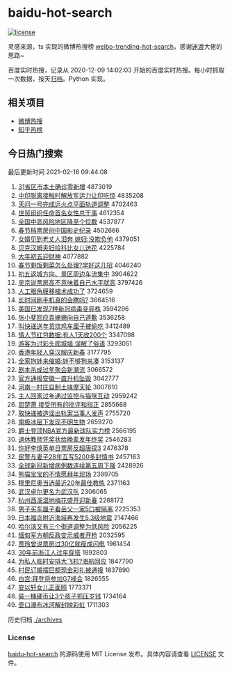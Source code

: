 # baidu-hot-search

[![license](https://img.shields.io/github/license/Arrackisarookie/baidu-hot-search)](https://github.com/Arrackisarookie/baidu-hot-search/blob/master/LICENSE)

灵感来源，ts 实现的微博热搜榜 [weibo-trending-hot-search](https://github.com/justjavac/weibo-trending-hot-search)，感谢[迷渡](https://github.com/justjavac)大佬的思路~

百度实时热搜，记录从 2020-12-09 14:02:03 开始的百度实时热搜。每小时抓取一次数据，按天[归档](./archives)。Python 实现。

## 相关项目
+ [微博热搜](https://github.com/Arrackisarookie/weibo-hot-search)
+ [知乎热榜](https://github.com/Arrackisarookie/zhihu-top-search)

## 今日热门搜索

<!-- Rank Begin -->

最后更新时间 2021-02-16 09:44:08

1. [31省区市本土确诊零新增](http://www.baidu.com/baidu?cl=3&tn=SE_baiduhomet8_jmjb7mjw&rsv_dl=fyb_top&fr=top1000&wd=31%CA%A1%C7%F8%CA%D0%B1%BE%CD%C1%C8%B7%D5%EF%C1%E3%D0%C2%D4%F6) 4873019
1. [中印脱离接触时解放军运力让印吃惊](http://www.baidu.com/baidu?cl=3&tn=SE_baiduhomet8_jmjb7mjw&rsv_dl=fyb_top&fr=top1000&wd=%D6%D0%D3%A1%CD%D1%C0%EB%BD%D3%B4%A5%CA%B1%BD%E2%B7%C5%BE%FC%D4%CB%C1%A6%C8%C3%D3%A1%B3%D4%BE%AA) 4835208
1. [天问一号完成远火点平面轨道调整](http://www.baidu.com/baidu?cl=3&tn=SE_baiduhomet8_jmjb7mjw&rsv_dl=fyb_top&fr=top1000&wd=%CC%EC%CE%CA%D2%BB%BA%C5%CD%EA%B3%C9%D4%B6%BB%F0%B5%E3%C6%BD%C3%E6%B9%EC%B5%C0%B5%F7%D5%FB) 4702463
1. [世贸组织任命首名女性总干事](http://www.baidu.com/baidu?cl=3&tn=SE_baiduhomet8_jmjb7mjw&rsv_dl=fyb_top&fr=top1000&wd=%CA%C0%C3%B3%D7%E9%D6%AF%C8%CE%C3%FC%CA%D7%C3%FB%C5%AE%D0%D4%D7%DC%B8%C9%CA%C2) 4612354
1. [全国中高风险地区降至个位数](http://www.baidu.com/baidu?cl=3&tn=SE_baiduhomet8_jmjb7mjw&rsv_dl=fyb_top&fr=top1000&wd=%C8%AB%B9%FA%D6%D0%B8%DF%B7%E7%CF%D5%B5%D8%C7%F8%BD%B5%D6%C1%B8%F6%CE%BB%CA%FD) 4537877
1. [春节档票房创中国影史纪录](http://www.baidu.com/baidu?cl=3&tn=SE_baiduhomet8_jmjb7mjw&rsv_dl=fyb_top&fr=top1000&wd=%B4%BA%BD%DA%B5%B5%C6%B1%B7%BF%B4%B4%D6%D0%B9%FA%D3%B0%CA%B7%BC%CD%C2%BC) 4502666
1. [女婿见到老丈人泪奔 媳妇:没欺负他](http://www.baidu.com/baidu?cl=3&tn=SE_baiduhomet8_jmjb7mjw&rsv_dl=fyb_top&fr=top1000&wd=%C5%AE%D0%F6%BC%FB%B5%BD%C0%CF%D5%C9%C8%CB%C0%E1%B1%BC%20%CF%B1%B8%BE%3A%C3%BB%C6%DB%B8%BA%CB%FB) 4379051
1. [贝克汉姆夫妇给科比女儿送花](http://www.baidu.com/baidu?cl=3&tn=SE_baiduhomet8_jmjb7mjw&rsv_dl=fyb_top&fr=top1000&wd=%B1%B4%BF%CB%BA%BA%C4%B7%B7%F2%B8%BE%B8%F8%BF%C6%B1%C8%C5%AE%B6%F9%CB%CD%BB%A8) 4225784
1. [大年初五迎财神](http://www.baidu.com/baidu?cl=3&tn=SE_baiduhomet8_jmjb7mjw&rsv_dl=fyb_top&fr=top1000&wd=%B4%F3%C4%EA%B3%F5%CE%E5%D3%AD%B2%C6%C9%F1) 4077882
1. [春节剩饭剩菜怎么处理?学好这几招](http://www.baidu.com/baidu?cl=3&tn=SE_baiduhomet8_jmjb7mjw&rsv_dl=fyb_top&fr=top1000&wd=%B4%BA%BD%DA%CA%A3%B7%B9%CA%A3%B2%CB%D4%F5%C3%B4%B4%A6%C0%ED%3F%D1%A7%BA%C3%D5%E2%BC%B8%D5%D0) 4046240
1. [初五返城方向、景区周边车流集中](http://www.baidu.com/baidu?cl=3&tn=SE_baiduhomet8_jmjb7mjw&rsv_dl=fyb_top&fr=top1000&wd=%B3%F5%CE%E5%B7%B5%B3%C7%B7%BD%CF%F2%A1%A2%BE%B0%C7%F8%D6%DC%B1%DF%B3%B5%C1%F7%BC%AF%D6%D0) 3904622
1. [吴京说票房高不意味着自己水平就高](http://www.baidu.com/baidu?cl=3&tn=SE_baiduhomet8_jmjb7mjw&rsv_dl=fyb_top&fr=top1000&wd=%CE%E2%BE%A9%CB%B5%C6%B1%B7%BF%B8%DF%B2%BB%D2%E2%CE%B6%D7%C5%D7%D4%BC%BA%CB%AE%C6%BD%BE%CD%B8%DF) 3797426
1. [人工眼角膜移植术成功了](http://www.baidu.com/baidu?cl=3&tn=SE_baiduhomet8_jmjb7mjw&rsv_dl=fyb_top&fr=top1000&wd=%C8%CB%B9%A4%D1%DB%BD%C7%C4%A4%D2%C6%D6%B2%CA%F5%B3%C9%B9%A6%C1%CB) 3724659
1. [长时间刷手机真的会瞎吗?](http://www.baidu.com/baidu?cl=3&tn=SE_baiduhomet8_jmjb7mjw&rsv_dl=fyb_top&fr=top1000&wd=%B3%A4%CA%B1%BC%E4%CB%A2%CA%D6%BB%FA%D5%E6%B5%C4%BB%E1%CF%B9%C2%F0%3F) 3664516
1. [美国已发现7种新冠病毒变异株](http://www.baidu.com/baidu?cl=3&tn=SE_baiduhomet8_jmjb7mjw&rsv_dl=fyb_top&fr=top1000&wd=%C3%C0%B9%FA%D2%D1%B7%A2%CF%D67%D6%D6%D0%C2%B9%DA%B2%A1%B6%BE%B1%E4%D2%EC%D6%EA) 3594296
1. [张小斐回应袁姗姗向自己道歉](http://www.baidu.com/baidu?cl=3&tn=SE_baiduhomet8_jmjb7mjw&rsv_dl=fyb_top&fr=top1000&wd=%D5%C5%D0%A1%EC%B3%BB%D8%D3%A6%D4%AC%E6%A9%E6%A9%CF%F2%D7%D4%BC%BA%B5%C0%C7%B8) 3536258
1. [叫快递送年货烧鸡车厘子被偷吃](http://www.baidu.com/baidu?cl=3&tn=SE_baiduhomet8_jmjb7mjw&rsv_dl=fyb_top&fr=top1000&wd=%BD%D0%BF%EC%B5%DD%CB%CD%C4%EA%BB%F5%C9%D5%BC%A6%B3%B5%C0%E5%D7%D3%B1%BB%CD%B5%B3%D4) 3412489
1. [情人节红包数据:有人1天收200个](http://www.baidu.com/baidu?cl=3&tn=SE_baiduhomet8_jmjb7mjw&rsv_dl=fyb_top&fr=top1000&wd=%C7%E9%C8%CB%BD%DA%BA%EC%B0%FC%CA%FD%BE%DD%3A%D3%D0%C8%CB1%CC%EC%CA%D5200%B8%F6) 3347098
1. [游客为讨彩头爬城墙:误解了俗语](http://www.baidu.com/baidu?cl=3&tn=SE_baiduhomet8_jmjb7mjw&rsv_dl=fyb_top&fr=top1000&wd=%D3%CE%BF%CD%CE%AA%CC%D6%B2%CA%CD%B7%C5%C0%B3%C7%C7%BD%3A%CE%F3%BD%E2%C1%CB%CB%D7%D3%EF) 3293051
1. [香港年轻人穿汉服庆新春](http://www.baidu.com/baidu?cl=3&tn=SE_baiduhomet8_jmjb7mjw&rsv_dl=fyb_top&fr=top1000&wd=%CF%E3%B8%DB%C4%EA%C7%E1%C8%CB%B4%A9%BA%BA%B7%FE%C7%EC%D0%C2%B4%BA) 3177795
1. [全家抱娃来催婚:娃不够狗来凑](http://www.baidu.com/baidu?cl=3&tn=SE_baiduhomet8_jmjb7mjw&rsv_dl=fyb_top&fr=top1000&wd=%C8%AB%BC%D2%B1%A7%CD%DE%C0%B4%B4%DF%BB%E9%3A%CD%DE%B2%BB%B9%BB%B9%B7%C0%B4%B4%D5) 3153137
1. [剧本杀成过年聚会新潮流](http://www.baidu.com/baidu?cl=3&tn=SE_baiduhomet8_jmjb7mjw&rsv_dl=fyb_top&fr=top1000&wd=%BE%E7%B1%BE%C9%B1%B3%C9%B9%FD%C4%EA%BE%DB%BB%E1%D0%C2%B3%B1%C1%F7) 3066572
1. [官方通报安徽一直升机坠毁](http://www.baidu.com/baidu?cl=3&tn=SE_baiduhomet8_jmjb7mjw&rsv_dl=fyb_top&fr=top1000&wd=%B9%D9%B7%BD%CD%A8%B1%A8%B0%B2%BB%D5%D2%BB%D6%B1%C9%FD%BB%FA%D7%B9%BB%D9) 3042777
1. [河南一村庄自制土味摩天轮](http://www.baidu.com/baidu?cl=3&tn=SE_baiduhomet8_jmjb7mjw&rsv_dl=fyb_top&fr=top1000&wd=%BA%D3%C4%CF%D2%BB%B4%E5%D7%AF%D7%D4%D6%C6%CD%C1%CE%B6%C4%A6%CC%EC%C2%D6) 3007810
1. [主人回家过年通过监控与猫咪互动](http://www.baidu.com/baidu?cl=3&tn=SE_baiduhomet8_jmjb7mjw&rsv_dl=fyb_top&fr=top1000&wd=%D6%F7%C8%CB%BB%D8%BC%D2%B9%FD%C4%EA%CD%A8%B9%FD%BC%E0%BF%D8%D3%EB%C3%A8%DF%E4%BB%A5%B6%AF) 2959242
1. [屈楚萧 接受所有的批评和指正](http://www.baidu.com/baidu?cl=3&tn=SE_baiduhomet8_jmjb7mjw&rsv_dl=fyb_top&fr=top1000&wd=%C7%FC%B3%FE%CF%F4%20%BD%D3%CA%DC%CB%F9%D3%D0%B5%C4%C5%FA%C6%C0%BA%CD%D6%B8%D5%FD) 2855668
1. [取快递被造谣出轨案当事人发声](http://www.baidu.com/baidu?cl=3&tn=SE_baiduhomet8_jmjb7mjw&rsv_dl=fyb_top&fr=top1000&wd=%C8%A1%BF%EC%B5%DD%B1%BB%D4%EC%D2%A5%B3%F6%B9%EC%B0%B8%B5%B1%CA%C2%C8%CB%B7%A2%C9%F9) 2755720
1. [南极冰层下发现不明生物](http://www.baidu.com/baidu?cl=3&tn=SE_baiduhomet8_jmjb7mjw&rsv_dl=fyb_top&fr=top1000&wd=%C4%CF%BC%AB%B1%F9%B2%E3%CF%C2%B7%A2%CF%D6%B2%BB%C3%F7%C9%FA%CE%EF) 2659270
1. [爵士登顶NBA官方最新球队实力榜](http://www.baidu.com/baidu?cl=3&tn=SE_baiduhomet8_jmjb7mjw&rsv_dl=fyb_top&fr=top1000&wd=%BE%F4%CA%BF%B5%C7%B6%A5NBA%B9%D9%B7%BD%D7%EE%D0%C2%C7%F2%B6%D3%CA%B5%C1%A6%B0%F1) 2566195
1. [退休教师凭奖状给晚辈发年终奖](http://www.baidu.com/baidu?cl=3&tn=SE_baiduhomet8_jmjb7mjw&rsv_dl=fyb_top&fr=top1000&wd=%CD%CB%D0%DD%BD%CC%CA%A6%C6%BE%BD%B1%D7%B4%B8%F8%CD%ED%B1%B2%B7%A2%C4%EA%D6%D5%BD%B1) 2546283
1. [你好李焕英单日票房反超唐探3](http://www.baidu.com/baidu?cl=3&tn=SE_baiduhomet8_jmjb7mjw&rsv_dl=fyb_top&fr=top1000&wd=%C4%E3%BA%C3%C0%EE%BB%C0%D3%A2%B5%A5%C8%D5%C6%B1%B7%BF%B7%B4%B3%AC%CC%C6%CC%BD3) 2476378
1. [民警与妻子28年互写5200多封情书](http://www.baidu.com/baidu?cl=3&tn=SE_baiduhomet8_jmjb7mjw&rsv_dl=fyb_top&fr=top1000&wd=%C3%F1%BE%AF%D3%EB%C6%DE%D7%D328%C4%EA%BB%A5%D0%B45200%B6%E0%B7%E2%C7%E9%CA%E9) 2457163
1. [全球新冠新增病例数连续第五周下降](http://www.baidu.com/baidu?cl=3&tn=SE_baiduhomet8_jmjb7mjw&rsv_dl=fyb_top&fr=top1000&wd=%C8%AB%C7%F2%D0%C2%B9%DA%D0%C2%D4%F6%B2%A1%C0%FD%CA%FD%C1%AC%D0%F8%B5%DA%CE%E5%D6%DC%CF%C2%BD%B5) 2428926
1. [熊猫宝宝的不情愿拜年现场](http://www.baidu.com/baidu?cl=3&tn=SE_baiduhomet8_jmjb7mjw&rsv_dl=fyb_top&fr=top1000&wd=%D0%DC%C3%A8%B1%A6%B1%A6%B5%C4%B2%BB%C7%E9%D4%B8%B0%DD%C4%EA%CF%D6%B3%A1) 2389705
1. [穆里尼奥当选最近20年最佳教练](http://www.baidu.com/baidu?cl=3&tn=SE_baiduhomet8_jmjb7mjw&rsv_dl=fyb_top&fr=top1000&wd=%C4%C2%C0%EF%C4%E1%B0%C2%B5%B1%D1%A1%D7%EE%BD%FC20%C4%EA%D7%EE%BC%D1%BD%CC%C1%B7) 2371163
1. [武汉卓尔更名为武汉队](http://www.baidu.com/baidu?cl=3&tn=SE_baiduhomet8_jmjb7mjw&rsv_dl=fyb_top&fr=top1000&wd=%CE%E4%BA%BA%D7%BF%B6%FB%B8%FC%C3%FB%CE%AA%CE%E4%BA%BA%B6%D3) 2306065
1. [杭州西溪湿地梅花盛开迎新春](http://www.baidu.com/baidu?cl=3&tn=SE_baiduhomet8_jmjb7mjw&rsv_dl=fyb_top&fr=top1000&wd=%BA%BC%D6%DD%CE%F7%CF%AA%CA%AA%B5%D8%C3%B7%BB%A8%CA%A2%BF%AA%D3%AD%D0%C2%B4%BA) 2288172
1. [男子买车厘子看岳父一家5口被隔离](http://www.baidu.com/baidu?cl=3&tn=SE_baiduhomet8_jmjb7mjw&rsv_dl=fyb_top&fr=top1000&wd=%C4%D0%D7%D3%C2%F2%B3%B5%C0%E5%D7%D3%BF%B4%D4%C0%B8%B8%D2%BB%BC%D25%BF%DA%B1%BB%B8%F4%C0%EB) 2225353
1. [日本福岛附近海域再发生5.3级地震](http://www.baidu.com/baidu?cl=3&tn=SE_baiduhomet8_jmjb7mjw&rsv_dl=fyb_top&fr=top1000&wd=%C8%D5%B1%BE%B8%A3%B5%BA%B8%BD%BD%FC%BA%A3%D3%F2%D4%D9%B7%A2%C9%FA5.3%BC%B6%B5%D8%D5%F0) 2147466
1. [哈尔滨又有三个街道调整为低风险](http://www.baidu.com/baidu?cl=3&tn=SE_baiduhomet8_jmjb7mjw&rsv_dl=fyb_top&fr=top1000&wd=%B9%FE%B6%FB%B1%F5%D3%D6%D3%D0%C8%FD%B8%F6%BD%D6%B5%C0%B5%F7%D5%FB%CE%AA%B5%CD%B7%E7%CF%D5) 2056225
1. [缅甸军方朝反政变示威者开枪](http://www.baidu.com/baidu?cl=3&tn=SE_baiduhomet8_jmjb7mjw&rsv_dl=fyb_top&fr=top1000&wd=%C3%E5%B5%E9%BE%FC%B7%BD%B3%AF%B7%B4%D5%FE%B1%E4%CA%BE%CD%FE%D5%DF%BF%AA%C7%B9) 2032595
1. [贾玲曾说票房过30亿就瘦成闪电](http://www.baidu.com/baidu?cl=3&tn=SE_baiduhomet8_jmjb7mjw&rsv_dl=fyb_top&fr=top1000&wd=%BC%D6%C1%E1%D4%F8%CB%B5%C6%B1%B7%BF%B9%FD30%D2%DA%BE%CD%CA%DD%B3%C9%C9%C1%B5%E7) 1961454
1. [30年前浙江人过年穿搭](http://www.baidu.com/baidu?cl=3&tn=SE_baiduhomet8_jmjb7mjw&rsv_dl=fyb_top&fr=top1000&wd=30%C4%EA%C7%B0%D5%E3%BD%AD%C8%CB%B9%FD%C4%EA%B4%A9%B4%EE) 1892803
1. [为私人临时安排大飞机?海航回应](http://www.baidu.com/baidu?cl=3&tn=SE_baiduhomet8_jmjb7mjw&rsv_dl=fyb_top&fr=top1000&wd=%CE%AA%CB%BD%C8%CB%C1%D9%CA%B1%B0%B2%C5%C5%B4%F3%B7%C9%BB%FA%3F%BA%A3%BA%BD%BB%D8%D3%A6) 1847790
1. [村民订婚摆巨额现金彩礼被通报](http://www.baidu.com/baidu?cl=3&tn=SE_baiduhomet8_jmjb7mjw&rsv_dl=fyb_top&fr=top1000&wd=%B4%E5%C3%F1%B6%A9%BB%E9%B0%DA%BE%DE%B6%EE%CF%D6%BD%F0%B2%CA%C0%F1%B1%BB%CD%A8%B1%A8) 1837690
1. [白宫:拜登将参加G7峰会](http://www.baidu.com/baidu?cl=3&tn=SE_baiduhomet8_jmjb7mjw&rsv_dl=fyb_top&fr=top1000&wd=%B0%D7%B9%AC%3A%B0%DD%B5%C7%BD%AB%B2%CE%BC%D3G7%B7%E5%BB%E1) 1826555
1. [安以轩女儿正面照](http://www.baidu.com/baidu?cl=3&tn=SE_baiduhomet8_jmjb7mjw&rsv_dl=fyb_top&fr=top1000&wd=%B0%B2%D2%D4%D0%F9%C5%AE%B6%F9%D5%FD%C3%E6%D5%D5) 1773371
1. [装一桶硬币让3个孩子抓压岁钱](http://www.baidu.com/baidu?cl=3&tn=SE_baiduhomet8_jmjb7mjw&rsv_dl=fyb_top&fr=top1000&wd=%D7%B0%D2%BB%CD%B0%D3%B2%B1%D2%C8%C33%B8%F6%BA%A2%D7%D3%D7%A5%D1%B9%CB%EA%C7%AE) 1734164
1. [壶口瀑布冰河解封映彩虹](http://www.baidu.com/baidu?cl=3&tn=SE_baiduhomet8_jmjb7mjw&rsv_dl=fyb_top&fr=top1000&wd=%BA%F8%BF%DA%C6%D9%B2%BC%B1%F9%BA%D3%BD%E2%B7%E2%D3%B3%B2%CA%BA%E7) 1711303
<!-- Rank End -->

历史归档 [./archives](./archives)

### License

[baidu-hot-search](https://github.com/Arrackisarookie/baidu-hot-search) 的源码使用 MIT License 发布。具体内容请查看 [LICENSE](./LICENSE) 文件。
